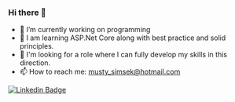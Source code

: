 ### Hi there 👋

- 🔭 I’m currently working on programming
- 🌱 I am learning ASP.Net Core along with best practice and solid principles.
- 🤔 I'm looking for a role where I can fully develop my skills in this direction.
- 📫 How to reach me: musty_simsek@hotmail.com

[![Linkedin Badge](https://img.shields.io/badge/-Linkedin-0A66C2?style=flat-quare&labelColor=0A66C2&logo=LinkedIn&logoColor=white&link=link)](https://www.linkedin.com/in/mustafasmsek/)
